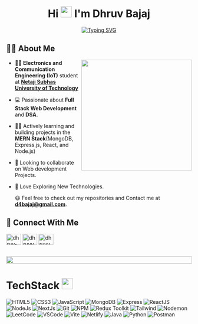  <div align="center">
  
  <h1>Hi <img src="https://media.giphy.com/media/hvRJCLFzcasrR4ia7z/giphy.gif" width="30px"> I'm Dhruv Bajaj</h1>
  
</div>

<div align="center">

[![Typing SVG](https://readme-typing-svg.demolab.com?font=Fira+Code&weight=500&size=27&pause=1000&center=true&vCenter=true&width=600&height=65&lines=%F0%9F%93%98+Currently+Learning+DSA;%F0%9F%A7%91%E2%80%8D%F0%9F%92%BB+Full+Stack+Developer;%F0%9F%9A%80+Currently+Working+on+MERN+Stack)](https://git.io/typing-svg)


</div>

## 👨‍💻 About Me
<div >
  <img src="https://raw.githubusercontent.com/sanjay-kv/sanjay-kv/main/Assets/illustration.png" width="300px" align="right"/>
 
     
   -  🧑‍🎓 **Electronics and Communication Engineering (IoT)** student at **[Netaji Subhas University of Technology](http://nsut.ac.in/en/home)**
     
   - 💻 Passionate about **Full Stack Web Development** and **DSA**.
     
   - 👨‍💻 Actively learning and building projects in the **MERN Stack**(MongoDB, Express.js, React, and Node.js)
  
   - 🔭 Looking to collaborate on Web development Projects.
  
   - 🌱 Love Exploring New Technologies. <br>

     😃 Feel free to check out my repositories and Contact me at **d4bajaj@gmail.com**.
 
</div>

## 🔗 Connect With Me
<a href="https://linkedin.com/in/dhruvbajaj13" target="blank"><img align="center" src="https://raw.githubusercontent.com/rahuldkjain/github-profile-readme-generator/master/src/images/icons/Social/linked-in-alt.svg" alt="dhruv-bajaj" height="30" width="40" /></a>
</a>
<a href="https://www.leetcode.com/dhruvvv1307" target="blank"><img align="center" src="https://raw.githubusercontent.com/rahuldkjain/github-profile-readme-generator/master/src/images/icons/Social/leet-code.svg" alt="dhruvvv1307" height="30" width="40" /></a>
<a href="https://instagram.com/dhruvvv_1307" target="blank"><img align="center" src="https://raw.githubusercontent.com/rahuldkjain/github-profile-readme-generator/master/src/images/icons/Social/instagram.svg" alt="dhruvvv_1307" height="30" width="40" /></a>
</p>

<br />
<img src="https://i.imgur.com/dBaSKWF.gif" height="20" width="100%">

# TechStack <img src = "https://media2.giphy.com/media/QssGEmpkyEOhBCb7e1/giphy.gif?cid=ecf05e47a0n3gi1bfqntqmob8g9aid1oyj2wr3ds3mg700bl&rid=giphy.gif" width = 30px>

<p>
<img src="https://img.shields.io/badge/HTML5-ED9526?style=for-the-badge&logo=html5&logoColor=white" alt="HTML5" />
<img src="https://img.shields.io/badge/CSS3-1672EC?style=for-the-badge&logo=css3&logoColor=white" alt="CSS3" />
<img src="https://img.shields.io/badge/JavaScript-F0D042?style=for-the-badge&logo=javascript&logoColor=black" alt="JavaScript" />
<img src="https://img.shields.io/badge/MongoDB-%234DB33D.svg?style=for-the-badge&logo=mongodb&logoColor=white" alt="MongoDB" />
<img src="https://img.shields.io/badge/Express.js-%23000000.svg?style=for-the-badge&logo=express&logoColor=white" alt="Express" />
<img src="https://img.shields.io/badge/React-20232A?style=for-the-badge&logo=react&logoColor=61DAFB" alt="ReactJS" />
<img src="https://img.shields.io/badge/Node.js-%23339933.svg?style=for-the-badge&logo=node.js&logoColor=white" alt="NodeJs" />
<img src="https://img.shields.io/badge/next.js-000000?style=for-the-badge&logo=nextdotjs&logoColor=white" alt="NextJs" />
<img src="https://img.shields.io/badge/Git-DA100B?style=for-the-badge&logo=git&logoColor=white" alt="Git" /> 
<img src="https://img.shields.io/badge/NPM-%23000000.svg?style=for-the-badge&logo=npm&logoColor=white" alt="NPM" />
<img src="https://img.shields.io/badge/Redux-593D88?style=for-the-badge&logo=redux&logoColor=white" alt="Redux Toolkit" />
<img src="https://img.shields.io/badge/Tailwind_CSS-092749?style=for-the-badge&logo=tailwindcss&logoColor=06B6D4&labelColor=000000" alt="Tailwind" />
<img src="https://img.shields.io/badge/NODEMON-%23323330.svg?style=for-the-badge&logo=nodemon&logoColor=%BBDEAD" alt="Nodemon" />
<img src="https://img.shields.io/badge/LeetCode-000000?style=for-the-badge&logo=LeetCode&logoColor=#d16c06" alt="LeetCode" />
<img src="https://img.shields.io/badge/Visual_Studio-0078d7?style=for-the-badge&logo=visual%20studio&logoColor=white" alt="VSCode" />
<img src="https://img.shields.io/badge/vite-%23646CFF.svg?style=for-the-badge&logo=vite&logoColor=white" alt="Vite" />
<img src="https://img.shields.io/badge/netlify-%23000000.svg?style=for-the-badge&logo=netlify&logoColor=#00C7B7" alt="Netlify" />
<img src="https://img.shields.io/badge/Java-ED8B00?style=for-the-badge&logo=java&logoColor=white" alt="Java "/>
<img src="https://img.shields.io/badge/python-3670A0?style=for-the-badge&logo=python&logoColor=ffdd54" alt="Python" />
<img src="https://img.shields.io/badge/Postman-FF6C37?style=for-the-badge&logo=postman&logoColor=white" alt="Postman" />
</p>


















